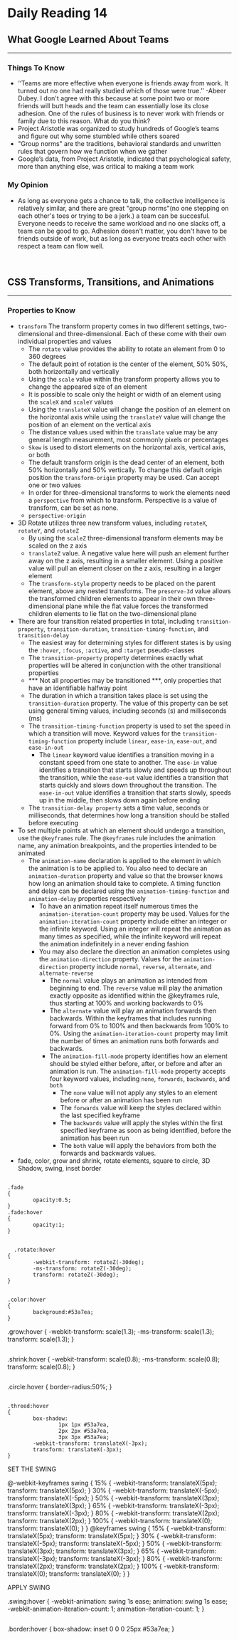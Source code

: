 # Daily Reading 14
## What Google Learned About Teams
<hr>

### Things To Know
- ‘‘Teams are more effective when everyone is friends away from work. It turned out no one had really studied which of those were true.’’ -Abeer Dubey. I don't agree with this because at some point two or more friends will butt heads and the team can essentially lose its close adhesion. One of the rules of business is to never work with friends or family due to this reason. What do you think?
- Project Aristotle was organized to study hundreds of Google’s teams and figure out why some stumbled while others soared
- "Group norms" are the traditions, behavioral standards and unwritten rules that govern how we function when we gather
- Google’s data, from Project Aristotle, indicated that psychological safety, more than anything else, was critical to making a team work

### My Opinion 
- As long as everyone gets a chance to talk, the collective intelligence is relatively similar, and there are great "group norms"(no one stepping on each other's toes or trying to be a jerk.) a team can be succesful. Everyone needs to receive the same workload and no one slacks off, a team can be good to go. Adhesion doesn't matter, you don't have to be friends outside of work, but as long as everyone treats each other with respect a team can flow well.

<br>

## CSS Transforms, Transitions, and Animations
<hr>

### Properties to Know
- `transform` The transform property comes in two different settings, two-dimensional and three-dimensional. Each of these come with their own individual properties and values
  - The `rotate` value provides the ability to rotate an element from 0 to 360 degrees
  - The default point of rotation is the center of the element, 50% 50%, both horizontally and vertically
  - Using the `scale` value within the transform property allows you to change the appeared size of an element
  - It is possible to scale only the height or width of an element using the `scaleX` and `scaleY` values
  - Using the `translateX` value will change the position of an element on the horizontal axis while using the `translateY` value will change the position of an element on the vertical axis
  - The distance values used within the `translate` value may be any general length measurement, most commonly pixels or percentages
  - `Skew` is used to distort elements on the horizontal axis, vertical axis, or both
  - The default transform origin is the dead center of an element, both 50% horizontally and 50% vertically. To change this default origin position the `transform-origin` property may be used. Can accept one or two values
  - In order for three-dimensional transforms to work the elements need a `perspective` from which to transform. Perspective is a value of transform, can be set as none.
  - `perspective-origin`
- 3D Rotate utilizes three new transform values, including `rotateX`, `rotateY`, and `rotateZ`
  - By using the `scaleZ` three-dimensional transform elements may be scaled on the z axis
  - `translateZ` value. A negative value here will push an element further away on the z axis, resulting in a smaller element. Using a positive value will pull an element closer on the z axis, resulting in a larger element
  - The `transform-style` property needs to be placed on the parent element, above any nested transforms. The `preserve-3d` value allows the transformed children elements to appear in their own three-dimensional plane while the flat value forces the transformed children elements to lie flat on the two-dimensional plane
- There are four transition related properties in total, including `transition-property`, `transition-duration`, `transition-timing-function`, and `transition-delay`
  - The easiest way for determining styles for different states is by using the `:hover`, `:focus`, `:active`, and `:target` pseudo-classes
  - The `transition-property` property determines exactly what properties will be altered in conjunction with the other transitional properties
  - *** Not all properties may be transitioned ***, only properties that have an identifiable halfway point
  - The duration in which a transition takes place is set using the `transition-duration` property. The value of this property can be set using general timing values, including seconds (s) and milliseconds (ms)
  - The `transition-timing-function` property is used to set the speed in which a transition will move. Keyword values for the `transition-timing-function` property include `linear`, `ease-in`, `ease-out`, and `ease-in-out`
    - The `linear` keyword value identifies a transition moving in a constant speed from one state to another. The `ease-in` value identifies a transition that starts slowly and speeds up throughout the transition, while the `ease-out` value identifies a transition that starts quickly and slows down throughout the transition. The `ease-in-out` value identifies a transition that starts slowly, speeds up in the middle, then slows down again before ending
  - The `transition-delay property` sets a time value, seconds or milliseconds, that determines how long a transition should be stalled before executing
- To set multiple points at which an element should undergo a transition, use the `@keyframes` rule. The `@keyframes` rule includes the animation name, any animation breakpoints, and the properties intended to be animated
  - The `animation-name` declaration is applied to the element in which the animation is to be applied to. You also need to declare an `animation-duration` property and value so that the browser knows how long an animation should take to complete. A timing function and delay can be declared using the `animation-timing-function` and `animation-delay` properties respectively
    - To have an animation repeat itself numerous times the `animation-iteration-count` property may be used. Values for the `animation-iteration-count` property include either an integer or the infinite keyword. Using an integer will repeat the animation as many times as specified, while the infinite keyword will repeat the animation indefinitely in a never ending fashion
    - You may also declare the direction an animation completes using the `animation-direction` property. Values for the `animation-direction` property include `normal`, `reverse`, `alternate`, and `alternate-reverse`
      - The `normal` value plays an animation as intended from beginning to end. The `reverse` value will play the animation exactly opposite as identified within the @keyframes rule, thus starting at 100% and working backwards to 0%
      - The `alternate` value will play an animation forwards then backwards. Within the keyframes that includes running forward from 0% to 100% and then backwards from 100% to 0%. Using the `animation-iteration-count` property may limit the number of times an animation runs both forwards and backwards.
      - The `animation-fill-mode` property identifies how an element should be styled either before, after, or before and after an animation is run. The `animation-fill-mode` property accepts four keyword values, including `none`, `forwards`, `backwards`, and `both`
        - The `none` value will not apply any styles to an element before or after an animation has been run
        - The `forwards` value will keep the styles declared within the last specified keyframe
        - The `backwards` value will apply the styles within the first specified keyframe as soon as being identified, before the animation has been run
        - The `both` value will apply the behaviors from both the forwards and backwards values.
- fade, color, grow and shrink, rotate elements, square to circle, 3D Shadow, swing, inset border

```

.fade
{
        opacity:0.5;
}
.fade:hover
{
        opacity:1;
}

```
```

  .rotate:hover
{
        -webkit-transform: rotateZ(-30deg);
        -ms-transform: rotateZ(-30deg);
        transform: rotateZ(-30deg);
}

```
```

.color:hover
{
        background:#53a7ea;
}

```

.grow:hover
{
        -webkit-transform: scale(1.3);
        -ms-transform: scale(1.3);
        transform: scale(1.3);
}

```
```

.shrink:hover
{
        -webkit-transform: scale(0.8);
        -ms-transform: scale(0.8);
        transform: scale(0.8);
}

```
```

.circle:hover
{
        border-radius:50%;
}

```

.threed:hover
{
        box-shadow:
                1px 1px #53a7ea,
                2px 2px #53a7ea,
                3px 3px #53a7ea;
        -webkit-transform: translateX(-3px);
        transform: translateX(-3px);
}

```

SET THE SWING

@-webkit-keyframes swing
{
    15%
    {
        -webkit-transform: translateX(5px);
        transform: translateX(5px);
    }
    30%
    {
        -webkit-transform: translateX(-5px);
       transform: translateX(-5px);
    } 
    50%
    {
        -webkit-transform: translateX(3px);
        transform: translateX(3px);
    }
    65%
    {
        -webkit-transform: translateX(-3px);
        transform: translateX(-3px);
    }
    80%
    {
        -webkit-transform: translateX(2px);
        transform: translateX(2px);
    }
    100%
    {
        -webkit-transform: translateX(0);
        transform: translateX(0);
    }
}
@keyframes swing
{
    15%
    {
        -webkit-transform: translateX(5px);
        transform: translateX(5px);
    }
    30%
    {
        -webkit-transform: translateX(-5px);
        transform: translateX(-5px);
    }
    50%
    {
        -webkit-transform: translateX(3px);
        transform: translateX(3px);
    }
    65%
    {
        -webkit-transform: translateX(-3px);
        transform: translateX(-3px);
    }
    80%
    {
        -webkit-transform: translateX(2px);
        transform: translateX(2px);
    }
    100%
    {
        -webkit-transform: translateX(0);
        transform: translateX(0);
    }
}

APPLY SWING

.swing:hover
{
        -webkit-animation: swing 1s ease;
        animation: swing 1s ease;
        -webkit-animation-iteration-count: 1;
        animation-iteration-count: 1;
}

```
```

.border:hover
{
        box-shadow: inset 0 0 0 25px #53a7ea;
}

```

